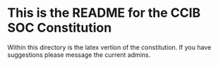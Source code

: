 # This is the README for the CCIB SOC Constitution
Within this directory is the latex vertion of the constitution. If you have suggestions please message the current admins.
